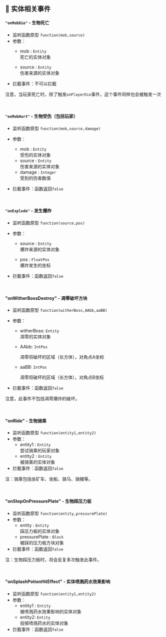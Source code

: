 ## 🎈 实体相关事件

#### `"onMobDie"` - 生物死亡

- 监听函数原型
  `function(mob,source)`
- 参数：
  - mob : `Entity`  
    死亡的实体对象

  - source : `Entity`  
    伤害来源的实体对象
- 拦截事件：不可以拦截

注意，当玩家死亡时，除了触发`onPlayerDie`事件，这个事件同样也会被触发一次

<br>

#### `"onMobHurt"` - 生物受伤（包括玩家）

- 监听函数原型
  `function(mob,source,damage)`
- 参数：
  - mob : `Entity`  
    受伤的实体对象
  - source : `Entity`  
    伤害来源的实体对象
  - damage : `Integer`  
    受到的伤害数值

- 拦截事件：函数返回`false`

<br>

#### `"onExplode"` - 发生爆炸

- 监听函数原型
  `function(source,pos)`
- 参数：
  - source : `Entity`  
    爆炸来源的实体对象

  - pos : `FloatPos`  
    爆炸发生的坐标

- 拦截事件：函数返回`false`

<br>

#### "onWitherBossDestroy" - 凋零破坏方块

- 监听函数原型
  `function(witherBoss,AAbb,aaBB)`
- 参数：
  - witherBoss: `Entity`  
    凋零的实体对象

  - AAbb: `IntPos`
  
    凋零将破坏的区域（长方体），对角点A坐标
  
  - aaBB: `IntPos`
  
    凋零将破坏的区域（长方体），对角点B坐标
  
- 拦截事件：函数返回`false`

注意，此事件不包括凋零爆炸的破坏。

<br>

#### "onRide" - 生物骑乘

- 监听函数原型
  `function(entity1,entity2)`
- 参数：
  - entity1 : `Entity`  
    尝试骑乘的玩家对象
  - entity2 : `Entity`  
    被骑乘的实体对象
- 拦截事件：函数返回`false`

注：骑乘包括坐矿车、坐船、骑马、骑猪等。

<br>

#### "onStepOnPressurePlate" - 生物踩压力板

- 监听函数原型
  `function(entity,pressurePlate)`
- 参数：
  - entity : `Entity`  
    踩压力板的实体对象
  - pressurePlate : `Block`  
    被踩的压力板方块对象
- 拦截事件：函数返回`false`

注：生物踩压力板时，将会反复多次触发此事件。

<br>

#### "onSplashPotionHitEffect" - 实体喷溅药水效果影响

- 监听函数原型
  `function(entity1,entity2)`
- 参数：
  - entity1 : `Entity`  
    被喷溅药水效果影响的实体对象
  - entity2: `Entity`  
    投掷喷溅药水的实体对象
- 拦截事件：函数返回`false`

<br>